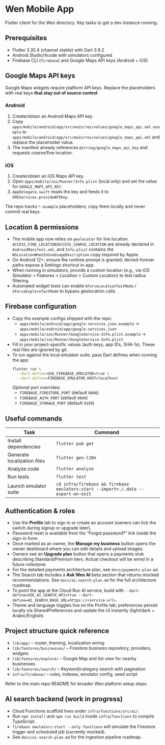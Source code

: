 # Wen Mobile App

Flutter client for the Wen directory. Key tasks to get a dev instance running:

## Prerequisites
- Flutter 3.35.4 (channel stable) with Dart 3.9.2
- Android Studio/Xcode with simulators configured
- Firebase CLI (`firebase`) and Google Maps API keys (Android + iOS)

## Google Maps API keys
Google Maps widgets require platform API keys. Replace the placeholders with real keys **that stay out of source control**:

### Android
1. Create/obtain an Android Maps API key.
2. Copy `apps/mobile/android/app/src/main/res/values/google_maps_api.xml.example` to
   `apps/mobile/android/app/src/main/res/values/google_maps_api.xml` and replace the placeholder value.
3. The manifest already references `@string/google_maps_api_key` and requests coarse/fine location.

### iOS
1. Create/obtain an iOS Maps API key.
2. Open `apps/mobile/ios/Runner/Info.plist` (local only) and set the value for `GOOGLE_MAPS_API_KEY`.
3. `AppDelegate.swift` reads the key and feeds it to `GMSServices.provideAPIKey`.

The repo tracks `*.example` placeholders; copy them locally and never commit real keys.

## Location & permissions
- The mobile app now relies on `geolocator` for live location. `ACCESS_FINE_LOCATION`/`ACCESS_COARSE_LOCATION` are already declared in `AndroidManifest.xml`, and `Info.plist` contains the `NSLocationWhenInUseUsageDescription` copy required by Apple.
- On Android 12+, ensure the runtime prompt is granted; denied-forever paths expose a Settings shortcut in-app.
- When running in simulators, provide a custom location (e.g., via iOS Simulator > Features > Location > Custom Location) to test radius filtering.
- Automated widget tests can enable `kForceLocationTestMode` / `kForceExploreTestMode` to bypass geolocation calls.

## Firebase configuration
- Copy the example configs shipped with the repo:
  - `apps/mobile/android/app/google-services.json.example` → `apps/mobile/android/app/google-services.json`
  - `apps/mobile/ios/Runner/GoogleService-Info.plist.example` → `apps/mobile/ios/Runner/GoogleService-Info.plist`
- Fill in your project-specific values (auth keys, app IDs, SHA-1s). These real files are ignored by git.
- To run against the local emulator suite, pass Dart defines when running the app:
  ```bash
  flutter run \
    --dart-define=USE_FIREBASE_EMULATOR=true \
    --dart-define=FIREBASE_EMULATOR_HOST=localhost
  ```
  Optional port overrides:
  - `FIREBASE_FIRESTORE_PORT` (default `8080`)
  - `FIREBASE_AUTH_PORT` (default `9099`)
  - `FIREBASE_STORAGE_PORT` (default `9199`)

## Useful commands
| Task | Command |
|------|---------|
| Install dependencies | `flutter pub get` |
| Generate localization files | `flutter gen-l10n` |
| Analyze code | `flutter analyze` |
| Run tests | `flutter test` |
| Launch emulator suite | `cd infra/firebase && firebase emulators:start --import=./.data --export-on-exit` |

## Authentication & roles
- Use the **Profile** tab to sign in or create an account (owners can tick the switch during signup or upgrade later).
- Password reset is available from the “Forgot password?” link inside the sign-in form.
- Once marked as an owner, the **Manage my business** button opens the owner dashboard where you can edit details and upload images.
- Owners see an **Upgrade plan** button that opens a payments stub describing Standard/Premium tiers. Actual checkout will be wired in a future milestone.
- For the detailed payments architecture plan, see `docs/payments-plan.md`.
- The Search tab includes a **Ask Wen AI** beta section that returns mocked recommendations. See `docs/ai-search-plan.md` for the full architecture roadmap.
- To point the app at the Cloud Run AI service, build with
  `--dart-define=USE_AI_SEARCH_API=true --dart-define=AI_SEARCH_BASE_URL=https://<service-url>`.
- Theme and language toggles live on the Profile tab; preferences persist locally via SharedPreferences and update the UI instantly (light/dark + Arabic/English).

## Project structure quick reference
- `lib/app/` – router, theming, localization wiring
- `lib/features/businesses/` – Firestore business repository, providers, widgets
- `lib/features/explore/` – Google Map and list view for nearby businesses
- `lib/features/search/` – Keyword/category search with pagination
- `infra/firebase/` – rules, indexes, emulator config, seed script

Refer to the main repo README for broader Wen platform setup steps.

## AI search backend (work in progress)
- Cloud Functions scaffold lives under `infra/functions/src/ai/`.
- Run `npm install` and `npm run build` inside `infra/functions` to compile TypeScript.
- `firebase emulators:start --only functions` will simulate the Firestore trigger and scheduled job (currently mocked).
- See `docs/ai-search-plan.md` for the ingestion pipeline roadmap.
